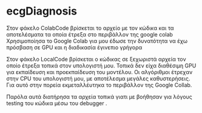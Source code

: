 # ecgDiagnosis

Στον φάκελο ColabCode βρίσκεται το αρχείο με τον κώδικα και τα αποτελέσματα τα οποία έτρεξα στο περιβάλλον της google colab 
Χρησιμοποίησα το Google Colab για μου έδωσε την δυνατότητα να έχω πρόσβαση σε GPU και η διαδικασία έγινεπιο γρήγορα

Στον φάκελο LocalCode βρίσκεται ο κώδικας σε ξεχωριστά αρχεία τον οποίο έτρεξα τοπικά στον υπολογιστή μου. Τοπικά δεν είχα διαθέσιμη GPU για εκπαίδευση και προεκπαίδευση του μοντέλου. Οι αλγόριθμοι έτρεχαν στην CPU του υπολογιστή μου, με αποτέλεσμα μεγάλες καθυστερήσεις. Για αυτό στην πορεία εκμεταλλέυτηκα το περιβάλλον της Google Collab.

Παρόλα αυτά διατήρησα τα αρχεία τοπικά γιατι με βοήθησαν για λόγους testing του κώδικα μέσω του debugger .